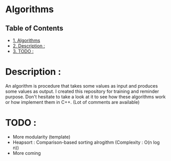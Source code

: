 # Algorithms

<div id="table-of-contents">
<h2>Table of Contents</h2>
<div id="text-table-of-contents">
<ul>
<li><a href="#sec-1">1. Algorithms</a></li>
<li><a href="#sec-2">2. Description :</a></li>
<li><a href="#sec-3">3. <span class="todo TODO">TODO</span> :</a></li>
</ul>
</div>
</div>

# Description :<a id="sec-2" name="sec-2"></a>

An algorithm is procedure that takes
some values as input and produces some values as output.
I created this repository for training and reminder purpose. Don't
hesitate to take a look at it to see how these algorithms work or
how implement them in C++. (Lot of comments are available)

# TODO :<a id="sec-3" name="sec-3"></a>

-   More modularity (template)
-   Heapsort : Comparison-based sorting alrogithm (Complexity : O(n
    log n))
-   More coming